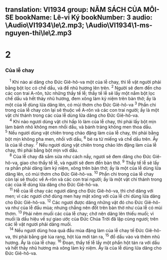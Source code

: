 translation: VI1934
group: NĂM SÁCH CỦA MÔI-SE
bookName: Lê-vi Ký 
bookNumber: 3
audio: \Audio\VI1934\le\2.mp3; \Audio\VI1934\1-ms-nguyen-thi\le\2.mp3
-------

<div class="title"><h1>2</h1><h3>Của lễ chay</h3></div>
<span class="verse le_2_1"> <sup>1</sup> Khi nào ai dâng cho Đức Giê-hô-va một của lễ chay, thì lễ vật người phải bằng bột lọc có chế dầu, và để nhũ hương lên trên. </span>
<span class="verse le_2_2"><sup>2</sup> Người sẽ đem đến cho các con trai A-rôn, tức những thầy tế lễ; thầy tế lễ sẽ lấy một nắm bột lọc chế dầu và hết thảy nhũ hương, đem xông làm kỷ niệm trên bàn thờ; ấy là một của lễ dùng lửa dâng lên, có mùi thơm cho Đức Giê-hô-va </span>
<span class="verse le_2_3"><sup>3</sup> Phần chi trong của lễ chay còn lại sẽ thuộc về A-rôn và các con trai người; ấy là một vật chí thánh trong các của lễ dùng lửa dâng cho Đức Giê-hô-va. <br/></span>
<span class="verse le_2_4"> <sup>4</sup> Khi nào ngươi dùng vật chi hấp lò làm của lễ chay, thì phải lấy bột mịn làm bánh nhỏ không men nhồi dầu, và bánh tráng không men thoa dầu. </span>
<span class="verse le_2_5"><sup>5</sup> Nếu ngươi dùng vật chiên trong chảo đặng làm của lễ chay, thì phải bằng bột mịn không pha men, nhồi với dầu, </span>
<span class="verse le_2_6"><sup>6</sup> bẻ ra từ miếng và chế dầu trên. Ấy là của lễ chay. </span>
<span class="verse le_2_7"><sup>7</sup> Nếu ngươi dùng vật chiên trong chảo lớn đặng làm của lễ chay, thì phải bằng bột mịn với dầu. <br/></span>
<span class="verse le_2_8"> <sup>8</sup> Của lễ chay đã sắm sửa như cách nầy, ngươi sẽ đem dâng cho Đức Giê-hô-va, giao cho thầy tế lễ, và người sẽ đem đến bàn thờ. </span>
<span class="verse le_2_9"><sup>9</sup> Thầy tế lễ sẽ lấy ra phần phải dâng làm kỷ niệm, xông trên bàn thờ; ấy là một của lễ dùng lửa dâng lên, có mùi thơm cho Đức Giê-hô-va. </span>
<span class="verse le_2_10"><sup>10</sup> Phần chi trong của lễ chay còn lại sẽ thuộc về A-rôn và các con trai người; ấy là một vật chí thánh trong các của lễ dùng lửa dâng cho Đức Giê-hô-va. <br/></span>
<span class="verse le_2_11"> <sup>11</sup> Hễ của lễ chay các ngươi dâng cho Đức Giê-hô-va, thì chớ dâng với men; vì các ngươi chớ dùng men hay mật xông với của lễ chi dùng lửa dâng cho Đức Giê-hô-va. </span>
<span class="verse le_2_12"><sup>12</sup> Các ngươi được dâng những vật đó cho Đức Giê-hô-va như của lễ đầu mùa; nhưng chẳng nên đốt trên bàn thờ như của lễ có mùi thơm. </span>
<span class="verse le_2_13"><sup>13</sup> Phải nêm muối các của lễ chay; chớ nên dâng lên thiếu muối; vì muối là dấu hiệu về sự giao ước của Đức Chúa Trời đã lập cùng ngươi; trên các lễ vật ngươi phải dâng muối. <br/></span>
<span class="verse le_2_14"> <sup>14</sup> Nếu ngươi dùng hoa quả đầu mùa đặng làm của lễ chay tế Đức Giê-hô-va, thì phải bằng gié lúa rang, hột lúa mới tán ra, </span>
<span class="verse le_2_15"><sup>15</sup> đổ dầu vào và thêm nhũ hương. Ấy là của lễ chay. </span>
<span class="verse le_2_16"><sup>16</sup> Đoạn, thầy tế lễ lấy một phần hột tán ra với dầu và hết thảy nhũ hương mà xông làm kỷ niệm. Ấy là của lễ dùng lửa dâng cho Đức Giê-hô-va. <br/></span>
